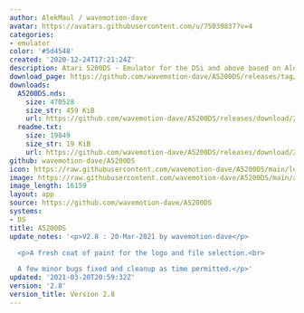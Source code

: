 ```yaml
---
author: AlekMaul / wavemotion-dave
avatar: https://avatars.githubusercontent.com/u/75039837?v=4
categories:
- emulator
color: '#5d4548'
created: '2020-12-24T17:21:24Z'
description: Atari 5200DS - Emulator for the DSi and above based on Alekmaul's work
download_page: https://github.com/wavemotion-dave/A5200DS/releases/tag/2.8
downloads:
  A5200DS.nds:
    size: 470528
    size_str: 459 KiB
    url: https://github.com/wavemotion-dave/A5200DS/releases/download/2.8/A5200DS.nds
  readme.txt:
    size: 19849
    size_str: 19 KiB
    url: https://github.com/wavemotion-dave/A5200DS/releases/download/2.8/readme.txt
github: wavemotion-dave/A5200DS
icon: https://raw.githubusercontent.com/wavemotion-dave/A5200DS/main/logo.bmp
image: https://raw.githubusercontent.com/wavemotion-dave/A5200DS/main/arm9/gfx/bgTop.png
image_length: 16159
layout: app
source: https://github.com/wavemotion-dave/A5200DS
systems:
- DS
title: A5200DS
update_notes: '<p>V2.8 : 20-Mar-2021 by wavemotion-dave</p>

  <p>A fresh coat of paint for the logo and file selection.<br>

  A few minor bugs fixed and cleanup as time permitted.</p>'
updated: '2021-03-20T20:59:32Z'
version: '2.8'
version_title: Version 2.8
---
```

